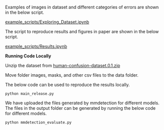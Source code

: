 
Examples of images in dataset and different categories of errors are shown in the below script.

[example_scripts/Exploring_Dataset.ipynb](https://github.com/kailasdayanandan/dual_thinking/blob/main/example_scripts/Exploring_Dataset.ipynb)

The script to reproduce results and figures in paper are shown in the below script.

[example_scripts/Results.ipynb](https://github.com/kailasdayanandan/dual_thinking/blob/main/example_scripts/Results.ipynb)



**Running Code Locally**

Unzip the dataset from 
[human-confusion-dataset.0.1.zip](https://github.com/kailasdayanandan/dual_thinking/releases/download/v0.0.1-dataset-release/human-confusion-dataset.0.1.zip)

Move folder images, masks, and other csv files to the data folder.

The below code can be used to reproduce the results locally.

```
python main_release.py
```

We have uploaded the files generated by mmdetection for different models.
The files in the output folder can be generated by running the below code for different models.

```
python mmdetection_evaluate.py
```
